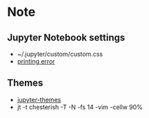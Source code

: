 # Note
## Jupyter Notebook settings
+ ~/.jupyter/custom/custom.css
+ [printing error](https://github.com/dunovank/jupyter-themes/issues/273)

## Themes
+ [jupyter-themes](https://github.com/dunovank/jupyter-themes)
+ jt -t chesterish -T -N -fs 14 -vim -cellw 90%

